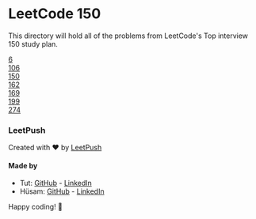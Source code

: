 # LeetCode 150

This directory will hold all of the problems from LeetCode's Top interview 150 study plan.

[6](6\thoughts.md)  
[106](106\thoughts.md)  
[150](150\thoughts.md)  
[162](162\thoughts.md)  
[169](169\thoughts.md)  
[199](199\thoughts.md)  
[274](274\thoughts.md)

### LeetPush

Created with :heart: by [LeetPush](https://github.com/husamahmud/LeetPush)

 #### Made by 
 - Tut: [GitHub](https://github.com/TutTrue) - [LinkedIn](https://www.linkedin.com/in/mahmoud-hamdy-8b6825245/)
 - Hüsam: [GitHub](https://github.com/husamahmud) - [LinkedIn](https://www.linkedin.com/in/husamahmud/)

 Happy coding! 🚀